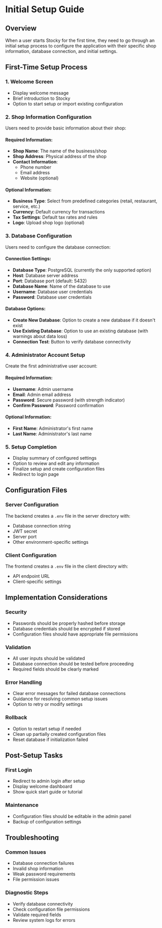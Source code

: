 # Initial Setup Guide

## Overview

When a user starts Stocky for the first time, they need to go through an initial setup process to configure the application with their specific shop information, database connection, and initial settings.

## First-Time Setup Process

### 1. Welcome Screen

-   Display welcome message
-   Brief introduction to Stocky
-   Option to start setup or import existing configuration

### 2. Shop Information Configuration

Users need to provide basic information about their shop:

#### Required Information:

-   **Shop Name**: The name of the business/shop
-   **Shop Address**: Physical address of the shop
-   **Contact Information**:
    -   Phone number
    -   Email address
    -   Website (optional)

#### Optional Information:

-   **Business Type**: Select from predefined categories (retail, restaurant, service, etc.)
-   **Currency**: Default currency for transactions
-   **Tax Settings**: Default tax rates and rules
-   **Logo**: Upload shop logo (optional)

### 3. Database Configuration

Users need to configure the database connection:

#### Connection Settings:

-   **Database Type**: PostgreSQL (currently the only supported option)
-   **Host**: Database server address
-   **Port**: Database port (default: 5432)
-   **Database Name**: Name of the database to use
-   **Username**: Database user credentials
-   **Password**: Database user credentials

#### Database Options:

-   **Create New Database**: Option to create a new database if it doesn't exist
-   **Use Existing Database**: Option to use an existing database (with warnings about data loss)
-   **Connection Test**: Button to verify database connectivity

### 4. Administrator Account Setup

Create the first administrative user account:

#### Required Information:

-   **Username**: Admin username
-   **Email**: Admin email address
-   **Password**: Secure password (with strength indicator)
-   **Confirm Password**: Password confirmation

#### Optional Information:

-   **First Name**: Administrator's first name
-   **Last Name**: Administrator's last name
### 5. Setup Completion

-   Display summary of configured settings
-   Option to review and edit any information
-   Finalize setup and create configuration files
-   Redirect to login page

## Configuration Files

### Server Configuration

The backend creates a `.env` file in the server directory with:

-   Database connection string
-   JWT secret
-   Server port
-   Other environment-specific settings

### Client Configuration

The frontend creates a `.env` file in the client directory with:

-   API endpoint URL
-   Client-specific settings

## Implementation Considerations

### Security

-   Passwords should be properly hashed before storage
-   Database credentials should be encrypted if stored
-   Configuration files should have appropriate file permissions

### Validation

-   All user inputs should be validated
-   Database connection should be tested before proceeding
-   Required fields should be clearly marked

### Error Handling

-   Clear error messages for failed database connections
-   Guidance for resolving common setup issues
-   Option to retry or modify settings

### Rollback

-   Option to restart setup if needed
-   Clean up partially created configuration files
-   Reset database if initialization failed

## Post-Setup Tasks

### First Login

-   Redirect to admin login after setup
-   Display welcome dashboard
-   Show quick start guide or tutorial

### Maintenance

-   Configuration files should be editable in the admin panel
-   Backup of configuration settings

## Troubleshooting

### Common Issues

-   Database connection failures
-   Invalid shop information
-   Weak password requirements
-   File permission issues

### Diagnostic Steps

-   Verify database connectivity
-   Check configuration file permissions
-   Validate required fields
-   Review system logs for errors
